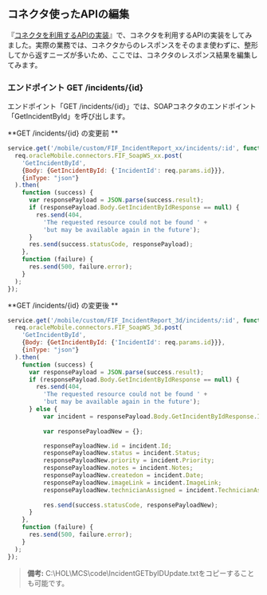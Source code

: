 ## コネクタ使ったAPIの編集

『[コネクタを利用するAPIの実装](4.api-3.md)』で、コネクタを利用するAPIの実装をしてみました。実際の業務では、コネクタからのレスポンスをそのまま使わずに、整形してから返すニーズが多いため、ここでは、コネクタのレスポンス結果を編集してみます。

### エンドポイント GET /incidents/{id}

エンドポイント「GET /incidents/{id}」では、SOAPコネクタのエンドポイント「GetIncidentById」を呼び出します。

**GET /incidents/{id} の変更前 **

```javascript
service.get('/mobile/custom/FIF_IncidentReport_xx/incidents/:id', function(req,res) {
  req.oracleMobile.connectors.FIF_SoapWS_xx.post(
    'GetIncidentById',
    {Body: {GetIncidentById: {'IncidentId': req.params.id}}},
    {inType: "json"}
  ).then(
    function (success) {
      var responsePayload = JSON.parse(success.result);
      if (responsePayload.Body.GetIncidentByIdResponse == null) {
        res.send(404, 
          'The requested resource could not be found ' +
          'but may be available again in the future');
      }
      res.send(success.statusCode, responsePayload); 
    },
    function (failure) {
      res.send(500, failure.error);
    } 
  );
});
```

**GET /incidents/{id} の変更後 **

```javascript
service.get('/mobile/custom/FIF_IncidentReport_3d/incidents/:id', function(req,res) {
  req.oracleMobile.connectors.FIF_SoapWS_3d.post(
    'GetIncidentById',
    {Body: {GetIncidentById: {'IncidentId': req.params.id}}},
    {inType: "json"}
  ).then(
    function (success) {
      var responsePayload = JSON.parse(success.result);
      if (responsePayload.Body.GetIncidentByIdResponse == null) {
        res.send(404, 
          'The requested resource could not be found ' +
          'but may be available again in the future');
      } else {
    	  var incident = responsePayload.Body.GetIncidentByIdResponse.Incident;
    	  
    	  var responsePayloadNew = {};

    	  responsePayloadNew.id = incident.Id;
    	  responsePayloadNew.status = incident.Status;
    	  responsePayloadNew.priority = incident.Priority;
    	  responsePayloadNew.notes = incident.Notes;
    	  responsePayloadNew.createdon = incident.Date;
    	  responsePayloadNew.imageLink = incident.ImageLink;
    	  responsePayloadNew.technicianAssigned = incident.TechnicianAssigned;
    	  
    	  res.send(success.statusCode, responsePayloadNew); 
      }
    },
    function (failure) {
      res.send(500, failure.error);
    } 
  );
});
```

>**備考:** C:\HOL\MCS\code\IncidentGETbyIDUpdate.txtをコピーすることも可能です。


